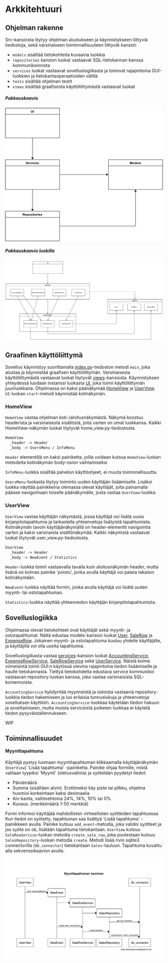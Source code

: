 # Arkkitehtuuri

## Ohjelman rakenne

Src-kansiosta löytyy ohjelman alustukseen ja käynnistykseen liittyviä tiedostoja, sekä varsinaiseen toiminnallisuuteen liittyvät kansiot:
- `models` sisältää tietokohteita kuvaavia luokkia
- `repositories` kansion luokat vastaavat SQL-tietokannan kanssa kommunikoinnista
- `services` luokat vastaavat sovelluslogiikasta ja toimivat rajapintoina GUI-luokkien ja tietokantaoperaatioiden välillä
- `tests` sisältää ohjelman testit
- `views` sisältää graafisesta käyttöliittymästä vastaavat luokat

##### Pakkauskaavio

![pakkauskaavio](images/pakkauskaavio.png)

##### Pakkauskaavio luokilla

![pakkauskaavio_luokilla](images/pakkauskaavio_luokilla.png)

## Graafinen käyttöliittymä

Sovellus käynnistyy suorittamalla [index.py](../src/index.py)-tiedoston metodi `main`, joka alustaa ja käynnistää graafisen käyttöliittymän. Varsinaisesta käyttöliittymästä vastaavat luokat löytyvät [views](../src/views)-kansiosta. Käynnistyksen yhteydessä luodaan instanssi luokasta [UI](../src/views/ui.py), joka toimii käyttöliittymän juuriluokkana. Ohjelmassa on kaksi päänäkymää [HomeView](../src/views/home_view.py) ja [UserView](../src/views/user_view.py). `UI`-luokan `start`-metodi käynnistää kotinäkymän.

### HomeView

`HomeView` vastaa ohjelman koti-/aloitusnäkymästä. Näkymä koostuu headerista ja varsinaisesta sisällöstä, joita varten on omat luokkansa. Kaikki HomeView-näkymän luokat löytyvät home_view.py-tiedostosta.  
```
HomeView  
  _header -> Header  
  _body -> UsersMenu / InfoMenu
```
`Header` elementillä on kaksi painiketta, joilla voidaan kutsua `HomeView`-luokan metodeita kotinäkymän body-osion vaihtamiseksi

`InfoMenu`-luokka sisältää palvelun käyttöohjeet, ei muuta toiminnallisuutta.

`UsersMenu`-luokasta löytyy toiminto uuden käyttäjän lisäämiselle. Lisäksi luokka näyttää painikkeina olemassa olevat käyttäjät, joita painamalla pääsee navigoimaan toiselle päänäkymälle, josta vastaa `UserView`-luokka.

### UserView

`UserView` vastaa käyttäjän näkymästä, jossa käyttäjä voi lisätä uusia kirjanpitotapahtumia ja tarkastella yhteenvetoja lisätyistä tapahtumista. Kotinäkymän tavoin käyttäjänäkymällä on header-elementti navigointia varten ja kaksi varsinaista sisältönäkymää. Kaikki näkymistä vastaavat luokat löytyvät user_view.py-tiedostosta.  
```
UserView
  _header -> Header
  _body -> NewEvent / Statistics
```
`Header`-luokka toimii vastaavalla tavalla kuin aloitusnäkymän header, mutta lisänä on kolmas painike 'poistu', jonka avulla käyttäjä voi palata takaisin kotinäkymään.

`NewEvent`-luokka näyttää formin, jonka avulla käyttäjä voi lisätä uuden myynti- tai ostotapahtuman.

`Statistics`-luokka näyttää yhteenvedon käyttäjän kirjanpitotapahtumista.

## Sovelluslogiikka

Ohjelmassa olevat tietokohteet ovat käyttäjät sekä myynti- ja ostotapahtumat. Näitä edustaa models-kansion luokat [User](../src/models/user.py), [SaleRow](../src/models/sale_row.py) ja [ExpenseRow](../src/models/expense_row.py). Jokainen myynti- ja ostotapahtuma kuuluu yhdelle käyttäjälle, ja käyttäjillä voi olla useita tapahtumia.

Sovelluslogiikasta vastaa [services](../src/services)-kansion luokat [AccountingService](../src/services/accounting_service.py), [ExpenseRowService](../src/services/expense_row_service.py), [SaleRowService](../src/services/sale_row_service.py) sekä [UserService](../src/services/user_service.py). Näistä kolme viimeisintä toimii GUI:n käytössä olevina rajapintoina tiedon lisäämiselle ja haulle tietokannasta. Tiettyä tietokohdetta edustava service kommunikoi vastaavan repository-luokan kanssa, joka vastaa varsinaisista SQL-komennoista.

`AccountingService` hyödyntää myynneistä ja ostoista vastaavia repository-luokkia tiedon hakemiseen ja luo erilaisia tunnuslukuja ja yhteenvetoja sovelluksen käyttöön. `AccountingService`-luokkaa käytetään tiedon hakuun ja soveltamiseen, mutta muista serviceistä poiketen luokkaa ei käytetä tiedon pysyväistallennukseen.

WIP

## Toiminnallisuudet

#### Myyntitapahtuma

Käyttäjä pystyy luomaan myyntitapahtuman klikkaamalla käyttäjänäkymän (`UserView`) 'Lisää tapahtuma' -painiketta. Painike ohjaa formille, mistä valitaan tyypiksi 'Myynti' (oletusvalinta) ja syötetään pyydetyt tiedot:
- Päivämäärä
- Summa (sisältäen alvin). Erottimeksi käy piste tai pilkku, ohjelma huomioi korkeintaan kaksi desimaalia
- Alv-kanta, vaihtoehtoina 24%, 14%, 10% tai 0%
- Kuvaus. (merkkimäärä 1-50 merkkiä)

Formi informoi käyttäjää mahdollisten virheellisten syötteiden tapahtuessa. Kun tiedot on syötetty, tapahtuman saa lisättyä 'Lisää tapahtuma' -painikkeen avulla. Painike kutsuu `add_event`-metodia, joka validoi syötteet ja jos syöte on ok, lisätään tapahtuma tietokantaan. `UserView` kutsuu `SaleRowService`-luokan metodia `create_sale_row`, joka puolestaan kutsuu `SalesRepository`-luokan metodia `create`. Metodi lisää rivin sqlite3 connectorilla (`db_connector`) tietokantaan `Sales`-tauluun. Tapahtuma kuvattu alla sekvenssikaavion avulla.

![sekvenssikaavio_myyntitapahtuma](images/sekvenssikaavio_myyntitapahtuma.png)
